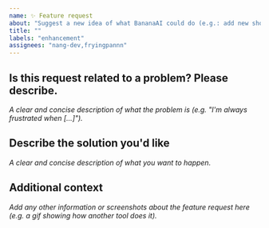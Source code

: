 ```yaml
---
name: ✨ Feature request
about: "Suggest a new idea of what BananaAI could do (e.g.: add new shortcut, add new payment processor, etc.)"
title: ""
labels: "enhancement"
assignees: "nang-dev,fryingpannn"
---
```


## Is this request related to a problem? Please describe.

_A clear and concise description of what the problem is (e.g. "I'm always frustrated when […]")._

## Describe the solution you'd like

_A clear and concise description of what you want to happen._

## Additional context

_Add any other information or screenshots about the feature request here (e.g. a gif showing how another tool does it)._
